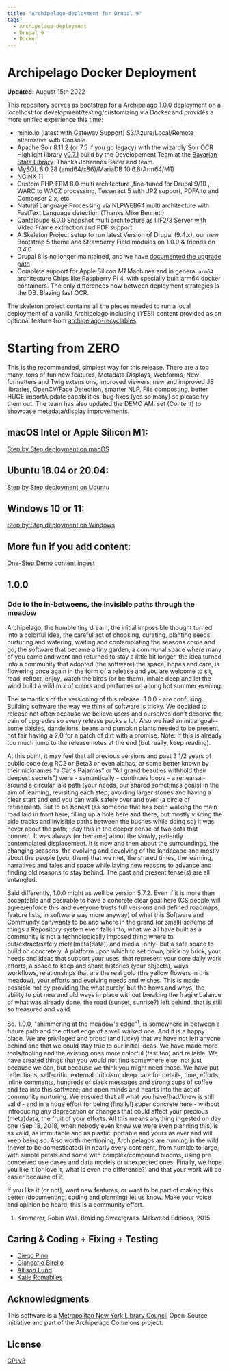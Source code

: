 ```yaml
---
title: "Archipelago-deployment for Drupal 9"
tags:
  - Archipelago-deployment
  - Drupal 9
  - Docker
---
```


# Archipelago Docker Deployment

**Updated:** August 15th 2022

This repository serves as bootstrap for a Archipelago 1.0.0 deployment on a localhost for development/testing/customizing via Docker and provides a more unified experience this time:

- minio.io (latest with Gateway Support) S3/Azure/Local/Remote alternative with Console.
- Apache Solr 8.11.2 (or 7.5 if you go legacy) with the wizardly Solr OCR Highlight library [v0.7.1](https://github.com/dbmdz/solr-ocrhighlighting/releases/tag/0.7.1) build by the Developement Team at the [Bavarian State Library](https://github.com/dbmdz). Thanks Johannes Baiter and team.
- MySQL 8.0.28 (amd64/x86)/MariaDB 10.6.8(Arm64/M1)
- NGINX 11
- Custom PHP-FPM 8.0 multi architecture ,fine-tuned for Drupal 9/10 , WARC to WACZ processing, Tesseract 5 with JP2 support, PDFAlto and Composer 2.x, etc
- Natural Language Processing via NLPWEB64 multi architecture with FastText Language detection (Thanks Mike Bennet!)
- Cantaloupe 6.0.0 Snapshot multi architecture as IIIF2/3 Server with Video Frame extraction and PDF support
- A Skeleton Project setup to run latest Version of Drupal (9.4.x), our new Bootstrap 5 theme and Strawberry Field modules on 1.0.0 & friends on 0.4.0
- Drupal 8 is no longer maintained, and we have [documented the upgrade path](archipelago-deployment-upgradeFromD8ToD9.md)
- Complete support for Apple Silicon *M1* Machines and in general `arm64` architecture Chips like Raspberry Pi 4, with specially built arm64 docker containers. The only differences now between deployment strategies is the DB. Blazing fast OCR.

The skeleton project contains all the pieces needed to run a local deployment of a vanilla Archipelago including (*YES*!) content provided as an optional feature from [archipelago-recyclables](https://github.com/esmero/archipelago-recyclables)

# Starting from ZERO

This is the recommended, simplest way for this release. There are a too many, tons of fun new features, Metadata Displays, Webforms, New formatters and Twig extensions, improved viewers, new and improved JS libraries, OpenCV/Face Detection, smarter NLP, File composting, better HUGE import/update capabilities, bug fixes (yes so many) so please try them out. The team has also updated the DEMO AMI set (Content) to showcase metadata/display improvements.

## macOS Intel or Apple Silicon M1:

[Step by Step deployment on macOS](archipelago-deployment-osx.md)

## Ubuntu 18.04 or 20.04:

[Step by Step deployment on Ubuntu](archipelago-deployment-ubuntu.md)

## Windows 10 or 11:

[Step by Step deployment on Windows](archipelago-deployment-windows.md)

## More fun if you add content:

[One-Step Demo content ingest](archipelago-deployment-democontent.md)

## 1.0.0

### Ode to the in-betweens, the invisible paths through the meadow

Archipelago, the humble tiny dream, the initial impossible thought turned into a colorful idea, the careful act of choosing, curating, planting seeds, nurturing and watering, waiting and contemplating the seasons come and go, the software that became a tiny garden, a communal space where many of you came and went and returned to stay a little bit longer, the idea turned into a community that adopted (the software) the space, hopes and care, is flowering once again in the form of a release and you are welcome to sit, read, reflect, enjoy, watch the birds (or be them), inhale deep and let the wind build a wild mix of colors and perfumes on a long hot summer evening.

The semantics of the versioning of this release -1.0.0 - are confusing. Building software the way we think of software is tricky. We decided to release not often because we believe users and ourselves don’t deserve the pain of upgrades so every release packs a lot. Also we had an initial goal--some daisies, dandelions, beans and pumpkin plants needed to be present, not fair having a 2.0 for a patch of dirt with a promise. Note: If this is already too much jump to the release notes at the end (but really, keep reading).

At this point, it may feel that all previous versions and past 3 1/2 years of public code (e.g RC2 or Beta3 or even alphas, or some better known by their nicknames “a Cat's Pajamas” or “All grand beauties withhold their deepest secrets") were - semantically - continues loops - a rehearsal- around a circular laid path (your needs, our shared sometimes goals) in the aim of learning, revisiting each step, avoiding larger stones and having a clear start and end you can walk safely over and over (a circle of refinement). But to be honest (as someone that has been walking the main road laid in front here, filling up a hole here and there, but mostly visiting the side tracks and invisible paths between the bushes while doing so) it was never about the path; I say this in the deeper sense of two dots that connect. It was always (or became) about the slowly, patiently contemplated displacement. It is now and then about the surroundings, the changing seasons, the evolving and devolving of the landscape and mostly about the people (you, them) that we met, the shared times, the learning, narratives and tales and space while laying new reasons to advance and finding old reasons to stay behind. The past and present tense(s) are all entangled.

Said differently, 1.0.0 might as well be version 5.7.2. Even if it is more than acceptable and desirable to have a concrete clear goal here (CS people will agree/enforce this and everyone trusts full versions and defined roadmaps, feature lists, in software way more anyway) of what this Software and Community can/wants to be and where in the grand (or small) scheme of things a Repository system even falls into, what we all have built as a community is not a technologically imposed thing where to put/extract/safely meta(meta(data)) and media -only- but a safe space to build on concretely. A platform upon which to set down, brick by brick, your needs and ideas that  support your uses, that represent your core daily work efforts, a space to keep and share histories (your objects), ways, workflows, relationships that are the real gold (the yellow flowers in this meadow), your efforts and evolving needs and wishes. This is made possible not by providing the what purely, but the hows and whys, the ability to put new and old ways in place without breaking the fragile balance of what was already done, the road (sunset, sunrise?) left behind, that is still so treasured and valid.

So. 1.0.0, "shimmering at the meadow's edge"<sup>1</sup>, is somewhere in between a future path and the offset edge of a well walked one. And it is a happy place. We are privileged and proud (and lucky) that we have not left anyone behind and that we could stay true to our initial ideas. We have made more tools/tooling and the existing ones more colorful (fast too) and reliable. We have created things that you would not find somewhere else, not just because we can, but because we think you might need those. We have put reflections, self-critic, external criticism, deep care for details, time, efforts, inline comments, hundreds of slack messages and strong cups of coffee and tea into this software; and open minds and hearts into the act of community nurturing. We ensured that all what you have/had/knew is still valid - and in a huge effort for being (finally!) super concrete here - without introducing any deprecation or changes that could affect your precious (meta)data, the fruit of your efforts. All this means anything ingested on day one (Sep 18, 2018, when nobody even knew we were even planning this) is as valid, as immutable and as plastic, portable and yours as ever and will keep being so. Also worth mentioning, Archipelagos are running in the wild (never to be domesticated) in nearly every continent, from humble to large, with simple petals and some with complex/compound blooms, using pre conceived use cases and data models or unexpected ones. Finally, we hope you like it (or love it, what is even the difference?) and that your work will be easier because of it. 

If you like it (or not), want new features, or want to be part of making this better (documenting, coding and planning) let us know. Make your voice and opinion be heard, this is a community effort.

  1. Kimmerer, Robin Wall. Braiding Sweetgrass. Milkweed Editions, 2015.

## Caring & Coding + Fixing + Testing

* [Diego Pino](https://github.com/DiegoPino)
* [Giancarlo Birello](https://github.com/giancarlobi)
* [Allison Lund](https://github.com/alliomeria)
* [Katie Romabiles](https://github.com/karomabiles)

## Acknowledgments

This software is a [Metropolitan New York Library Council](https://metro.org) Open-Source initiative and part of the Archipelago Commons project.

## License

[GPLv3](http://www.gnu.org/licenses/gpl-3.0.txt)
